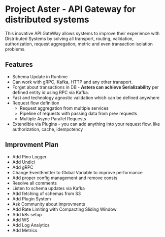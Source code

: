 # Project Aster - API Gateway for distributed systems

This inovative API GateWay allows systems to improve their experience with Distributed Systems by solving all transport, routing, validation, authorization, request aggregation, metric and even transaction isolation problems.

## Features
- Schema Update in Runtime
- Can work with gRPC, Kafka, HTTP and any other transport.
- Forget about transactions in DB - **Astera can achieve Serializability** per defined entity id using RPC via Kafka.
- Fast and technology agnostic validation which can be defined anywhere
- Request flow definition
  - Request aggregation from multiple services
  - Pipeline of requests with passing data from prev requests
  - Multiple Async Parallel Requests 
- Extendible via Plugins - you can add anything into your request flow, like authorization, cache, idempotency

## Improvment Plan
- Add Pino Logger
- Add Undici
- Add gRPC
- Change EventEmitter to Global Variable to improve performance
- Add proper config management and remove consts
- Resolve all comments
- Listen to schema updates via Kafka
- Add fetching of schemas from S3
- Add Plugin System
- Ask Community about improvments
- Add Rate Limiting with Compacting Sliding Window
- Add k8s setup
- Add WS
- Add Log Analytics
- Add Metrics